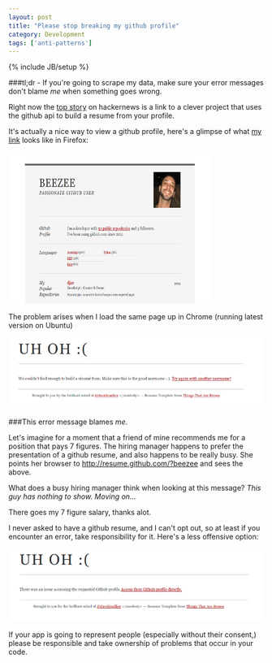 ```yaml
---
layout: post
title: "Please stop breaking my github profile"
category: Development
tags: ['anti-patterns']
---
```

{% include JB/setup %}

###tl;dr - If you're going to scrape my data, make sure your error messages don't blame _me_ when something goes wrong.

Right now the [top story](http://news.ycombinator.com/item?id=4466883) on hackernews is a link to a clever project that uses
the github api to build a resume from your profile.

It's actually a nice way to view a github profile, here's a glimpse of what [my link](http://resume.github.com/?beezee)
looks like in Firefox:

<img src="/assets/images/gr_good.png" height='300px' width='400px' />

The problem arises when I load the same page up in Chrome (running latest version on Ubuntu)

<img src="/assets/images/gr_bad.png" />

###This error message blames _me_.

Let's imagine for a moment that a friend of mine recommends me for a position that pays 7 figures. The hiring manager happens to
prefer the presentation of a github resume, and also happens to be really busy. She points her browser to http://resume.github.com/?beezee
and sees the above.

What does a busy hiring manager think when looking at this message? _This guy has nothing to show. Moving on..._

There goes my 7 figure salary, thanks alot.

I never asked to have a github resume, and I can't opt out, so at least if you encounter an error, take responsibility for it. Here's
a less offensive option:

<img src="/assets/images/gr_better.png" />

If your app is going to represent people (especially without their consent,) please be responsible and take ownership of problems
that occur in your code.

